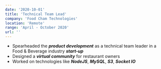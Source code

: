 ```yaml
---
date: '2020-10-01'
title: 'Technical Team Lead'
company: 'Food Cham Technologies'
location: 'Remote'
range: 'April - October 2020'
url: ''
---
```


- Spearheaded the <b><i>product development</i></b> as a technical team leader in a Food & Beverage industry <b><i>start-up</i></b>
- Designed a <b><i>virtual community</i></b> for restaurant owners
- Worked on technologies like <b><i>NodeJS</i></b>, <b><i>MySQL</i></b>, <b><i>S3</i></b>, <b><i>Socket IO</i></b>